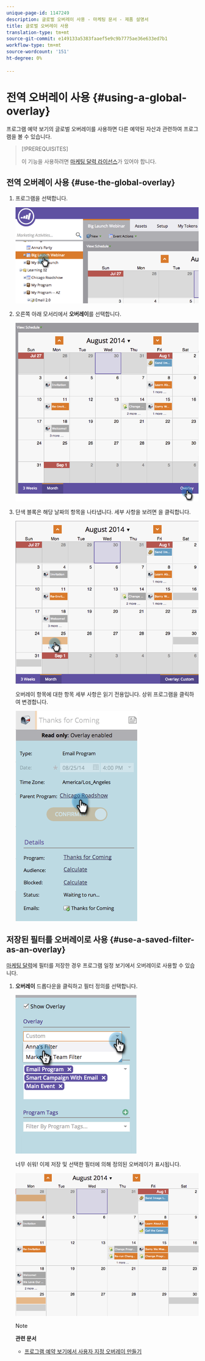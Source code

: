 ```yaml
---
unique-page-id: 1147249
description: 글로벌 오버레이 사용 - 마케팅 문서 - 제품 설명서
title: 글로벌 오버레이 사용
translation-type: tm+mt
source-git-commit: e149133a5383faaef5e9c9b7775ae36e633ed7b1
workflow-type: tm+mt
source-wordcount: '151'
ht-degree: 0%

---
```



# 전역 오버레이 사용 {#using-a-global-overlay}

프로그램 예약 보기의 글로벌 오버레이를 사용하면 다른 예약된 자산과 관련하여 프로그램을 볼 수 있습니다.

>[!PREREQUISITES]
>
>이 기능을 사용하려면 [마케팅 달력 라이선스](../../../../product-docs/core-marketo-concepts/marketing-calendar/understanding-the-calendar/issue-revoke-a-marketing-calendar-license.md)가 있어야 합니다.

## 전역 오버레이 사용 {#use-the-global-overlay}

1. 프로그램을 선택합니다.

   ![](assets/image2014-9-24-10-16-4.png)

1. 오른쪽 아래 모서리에서 **오버레이**&#x200B;를 선택합니다.

   ![](assets/image2014-9-24-10-3a16-3a9.png)

1. 단색 블록은 해당 날짜의 항목을 나타냅니다. 세부 사항을 보려면 을 클릭합니다.

   ![](assets/image2014-9-24-10-3a16-3a14.png)

   오버레이 항목에 대한 항목 세부 사항은 읽기 전용입니다. 상위 프로그램을 클릭하여 변경합니다.

   ![](assets/image2014-9-24-10-3a16-3a19.png)

## 저장된 필터를 오버레이로 사용 {#use-a-saved-filter-as-an-overlay}

[마케팅 달력](../../../../product-docs/core-marketo-concepts/marketing-calendar/working-with-the-calendar/saving-a-filter-definition-in-the-marketing-calendar.md)에 필터를 저장한 경우 프로그램 일정 보기에서 오버레이로 사용할 수 있습니다.

1. **오버레이** 드롭다운을 클릭하고 필터 정의를 선택합니다.

   ![](assets/image2014-9-24-10-3a16-3a26.png)

   너무 쉬워! 이제 저장 및 선택한 필터에 의해 정의된 오버레이가 표시됩니다.

   ![](assets/image2014-9-24-10-3a16-3a31.png)

   >[!NOTE]
   >
   >**관련 문서**
   >
   >    
   >    
   >    * [프로그램 예약 보기에서 사용자 지정 오버레이 만들기](creating-custom-overlays-in-program-schedule-view.md)


